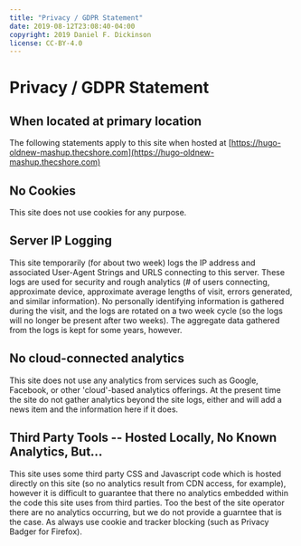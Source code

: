 ```yaml
---
title: "Privacy / GDPR Statement"
date: 2019-08-12T23:08:40-04:00
copyright: 2019 Daniel F. Dickinson
license: CC-BY-4.0
---
```


# Privacy / GDPR Statement

## When located at primary location

The following statements apply to this site when hosted at [https://hugo-oldnew-mashup.thecshore.com](https://hugo-oldnew-mashup.thecshore.com)

## No Cookies

This site does not use cookies for any purpose.

## Server IP Logging

This site temporarily (for about two week) logs the IP address and associated User-Agent Strings and URLS connecting to this server.  These logs are used for security and rough analytics (# of users connecting, approximate device, approximate average lengths of visit, errors generated, and similar information).  No personally identifying information is gathered during the visit, and the logs are rotated on a two week cycle (so the logs will no longer be present after two weeks).  The aggregate data gathered from the logs is kept for some years, however.

## No cloud-connected analytics

This site does not use any analytics from services such as Google, Facebook, or other 'cloud'-based analytics offerings.  At the present time the site do not gather analytics beyond the site logs, either and will add a news item and the information here if it does.

## Third Party Tools -- Hosted Locally, No Known Analytics, But...

This site uses some third party CSS and Javascript code which is hosted directly on this site (so no analytics result from CDN access, for example), however it is difficult to guarantee that there no analytics embedded within the code this site uses from third parties.  Too the best of the site operator there are no analytics occurring, but we do not provide a guarntee that is the case.  As always use cookie and tracker blocking (such as Privacy Badger for Firefox).

